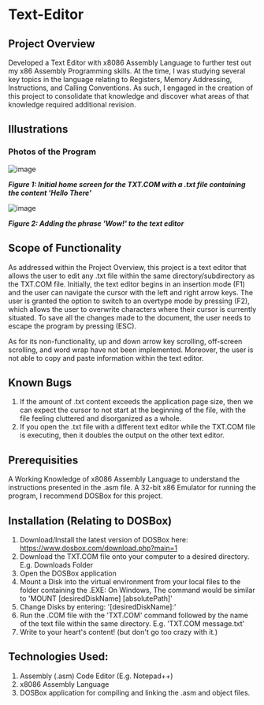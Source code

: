 # Text-Editor

## Project Overview
Developed a Text Editor with x8086 Assembly Language to further test out my x86 Assembly Programming skills. At the time, I was studying several key topics in the language relating to Registers, Memory Addressing, Instructions, and Calling Conventions. As such, I engaged in the creation of this project to consolidate that knowledge and discover what areas of that knowledge required additional revision.

## Illustrations

### Photos of the Program

![image](https://user-images.githubusercontent.com/73263754/203962520-aa6c9bbb-cf03-4988-a60f-21d6f8be9d76.png)

***Figure 1: Initial home screen for the TXT.COM with a .txt file containing the content 'Hello There'***

![image](https://user-images.githubusercontent.com/73263754/204050131-cd6326fc-cc77-480e-b4c4-ba9e0985fa6f.png)

***Figure 2: Adding the phrase 'Wow!' to the text editor*** 


## Scope of Functionality
As addressed within the Project Overview, this project is a text editor that allows the user to edit any .txt file within the same directory/subdirectory as the TXT.COM file. Initially, the text editor begins in an insertion mode (F1) and the user can navigate the cursor with the left and right arrow keys. The user is granted the option to switch to an overtype mode by pressing (F2), which allows the user to overwrite characters where their cursor is currently situated. To save all the changes made to the document, the user needs to escape the program by pressing (ESC). 

As for its non-functionality, up and down arrow key scrolling, off-screen scrolling, and word wrap have not been implemented.
Moreover, the user is not able to copy and paste information within the text editor.

## Known Bugs
1) If the amount of .txt content exceeds the application page size, then we can expect the cursor to not start at the beginning of the file, with the file feeling
   cluttered and disorganized as a whole.
3) If you open the .txt file with a different text editor while the TXT.COM file is executing, then it doubles the output on the other text editor. 

## Prerequisities
A Working Knowledge of x8086 Assembly Language to understand the instructions presented in the .asm file.
A 32-bit x86 Emulator for running the program, I recommend DOSBox for this project.

## Installation (Relating to DOSBox)
1) Download/Install the latest version of DOSBox here: https://www.dosbox.com/download.php?main=1
2) Download the TXT.COM file onto your computer to a desired directory. E.g. Downloads Folder
3) Open the DOSBox application
4) Mount a Disk into the virtual environment from your local files to the folder containing the .EXE:
   On Windows, The command would be similar to 'MOUNT [desiredDiskName] [absolutePath]'
5) Change Disks by entering: '[desiredDiskName]:'
6) Run the .COM file with the 'TXT.COM' command followed by the name of the text file within the same directory. E.g. 'TXT.COM message.txt'
7) Write to your heart's content! (but don't go too crazy with it.)

## Technologies Used:
   1) Assembly (.asm) Code Editor (E.g. Notepad++)
   2) x8086 Assembly Language
   3) DOSBox application for compiling and linking the .asm and object files.
 

